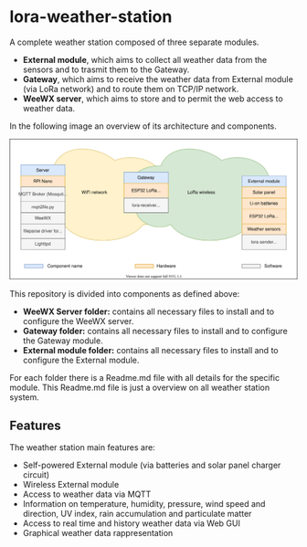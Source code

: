 # lora-weather-station

A complete weather station composed of three separate modules. 
- **External module**, which aims to collect all weather data from the sensors and to trasmit them to the Gateway.
- **Gateway**, which aims to receive the weather data from External module (via LoRa network) and to route them on TCP/IP network.
- **WeeWX server**, which aims to store and to permit the web access to weather data.

In the following image an overview of its architecture and components.

![weather station architecture](https://github.com/pasgabriele/lora-weather-station/blob/main/weather-station-architecture.svg)
 
This repository is divided into components as defined above:
- **WeeWX Server folder:** contains all necessary files to install and to configure the WeeWX server.
- **Gateway folder:** contains all necessary files to install and to configure the Gateway module.
- **External module folder:** contains all necessary files to install and to configure the External module.

For each folder there is a Readme.md file with all details for the specific module. This Readme.md file is just a overview on all weather station system.

## Features
The weather station main features are:
- Self-powered External module (via batteries and solar panel charger circuit)
- Wireless External module
- Access to weather data via MQTT
- Information on temperature, humidity, pressure, wind speed and direction, UV index, rain accumulation and particulate matter
- Access to real time and history weather data via Web GUI
- Graphical weather data rappresentation
